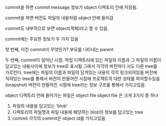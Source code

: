 commit을 하면 commit message 정보가 object 디렉토리 안에 저장됨.

commit을 하면 버전도 파일의 내용처럼 object 안에 들어감

commit도 내부적으로 보면 object(객체)라고 할 수 있음.

commit에는 주요한 정보가 두 가지 있음



첫 번째, 
이전 commit이 무엇인가? 부모를 나타내는 parent


두 번째, 
commit이 일어난 시점. 
작업 디렉토리에 있는 파일의 이름과 그 파일의 이름이 담고있는 내용사이에 정보가 tree로 표시됨
그래서 각각의 버전마다 서도 다른 tree를 가르킨다.
tree에는 파일의 이름과 파일의 담겨있는 내용이 각각 링크되어있음
버전에 적혀있는 tree를 통해서 버전이 만들어진 시점에 프로젝트의 대한 상태를 파악할수있음 (snapshot)
버전이 만들어진 시점에 tree라는 정보 구조를 통해서 가지고있음.

object 디렉토리 안에 들어가는 파일은 object file
object file 은 크게 3가지 중 하나

1. 파일의 내용을 담고있는 'blob'
2. 디렉토리의 파일명과 파일 내용에 해당하는 blob의 정보를 담고있는 tree
3. commit 각각의 commit은 object id를 가지고있음